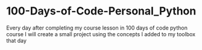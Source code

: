 # 100-Days-of-Code-Personal_Python
Every day after completing  my course lesson in 100 days of code python course I will create a small project using the concepts I added to my toolbox that day
